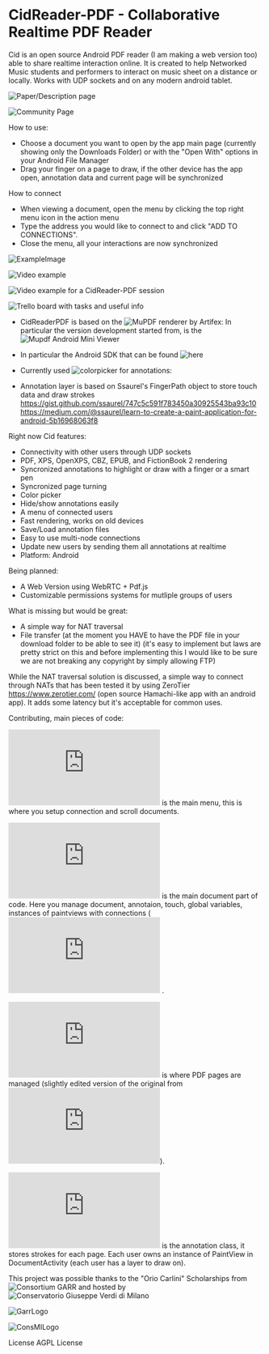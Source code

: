 # CidReader-PDF - Collaborative Realtime PDF Reader

Cid is an open source Android PDF reader (I am making a web version too) able to share realtime interaction online.
It is created to help Networked Music students and performers to interact on music sheet on a distance or locally.
Works with UDP sockets and on any modern android tablet.

![Paper/Description page](http://enricopietrocola.com/cidreader/)

![Community Page](https://www.reddit.com/r/CidReaderPDF/)

How to use:

- Choose a document you want to open by the app main page (currently showing only the Downloads Folder) or with the "Open With" options in your Android File Manager
- Drag your finger on a page to draw, if the other device has the app open, annotation data and current page will be synchronized

How to connect
- When viewing a document, open the menu by clicking the top right menu icon in the action menu
- Type the address you would like to connect to and click "ADD TO CONNECTIONS".
- Close the menu, all your interactions are now synchronized

![ExampleImage](https://media.giphy.com/media/UvWuE9d1LzedVJLtGz/giphy.gif)

![Video example](https://www.youtube.com/watch?v=5DPnnhvZc1Q)

![Video example for a CidReader-PDF session](https://www.youtube.com/watch?v=5DPnnhvZc1Q)

![Trello board with tasks and useful info](https://trello.com/b/FIkBy6M9/ciddev)

* CidReaderPDF is based on the ![MuPDF](https://mupdf.com/) renderer by Artifex:
In particular the version development started from, is the ![Mupdf Android Mini Viewer](https://github.com/ArtifexSoftware/mupdf-android-viewer-mini)

* In particular the Android SDK that can be found ![here](https://mupdf.com/downloads/)

* Currently used ![colorpicker](https://github.com/skydoves/ColorPickerView) for annotations:

* Annotation layer is based on Ssaurel's FingerPath object to store touch data and draw strokes
https://gist.github.com/ssaurel/747c5c591f783450a30925543ba93c10
https://medium.com/@ssaurel/learn-to-create-a-paint-application-for-android-5b16968063f8

Right now Cid features:
* Connectivity with other users through UDP sockets
* PDF, XPS, OpenXPS, CBZ, EPUB, and FictionBook 2 rendering
* Syncronized annotations to highlight or draw with a finger or a smart pen
* Syncronized page turning
* Color picker
* Hide/show annotations easily
* A menu of connected users
* Fast rendering, works on old devices
* Save/Load annotation files
* Easy to use multi-node connections
* Update new users by sending them all annotations at realtime
* Platform: Android

Being planned:
* A Web Version using WebRTC + Pdf.js
* Customizable permissions systems for mutliple groups of users

What is missing but would be great:
* A simple way for NAT traversal
* File transfer (at the moment you HAVE to have the PDF file in your download folder to be able to see it) (it's easy to implement but laws are pretty strict on this and before implementing this I would like to be sure we are not breaking any copyright by simply allowing FTP)


While the NAT traversal solution is discussed, a simple way to connect through NATs that has been tested it by using ZeroTier https://www.zerotier.com/ (open source Hamachi-like app with an android app). It adds some latency but it's acceptable for common uses.

Contributing, main pieces of code:

![MainActivity.java](https://github.com/EnricoPietrocola/CidReader-PDF/blob/master/CidReaderPDF/app/src/main/java/com/pietrocola/enrico/CidMainMenu/MainActivity.java) is the main menu, this is where you setup connection and scroll documents.

![DocumentActivity.java](https://github.com/EnricoPietrocola/CidReader-PDF/blob/master/CidReaderPDF/mupdf-lib/src/main/java/com/artifex/mupdf/mini/DocumentActivity.java) is the main document part of code. Here you manage document, annotaion, touch, global variables, instances of paintviews with connections (![original mupdf-mini version](https://github.com/ArtifexSoftware/mupdf-android-viewer-mini/blob/master/lib/src/main/java/com/artifex/mupdf/mini/DocumentActivity.java) .

![PageView.java](https://github.com/EnricoPietrocola/CidReader-PDF/blob/master/CidReaderPDF/mupdf-lib/src/main/java/com/artifex/mupdf/mini/PageView.java) is where PDF pages are managed (slightly edited version of the original from ![MuPDF mini](https://github.com/ArtifexSoftware/mupdf-android-viewer-mini/blob/master/lib/src/main/java/com/artifex/mupdf/mini/PageView.java)).

![PaintView](https://github.com/EnricoPietrocola/CidReader-PDF/blob/master/CidReaderPDF/mupdf-lib/src/main/java/com/artifex/mupdf/mini/PaintView.java) is the annotation class, it stores strokes for each page. Each user owns an instance of PaintView in  DocumentActivity (each user has a layer to draw on).

This project was possible thanks to the "Orio Carlini" Scholarships from ![Consortium GARR](https://www.garr.it/en/) and hosted by ![Conservatorio Giuseppe Verdi di Milano](http://www.consmilano.it/en/)

![GarrLogo](https://owncloud.com/wp-content/uploads/2014/04/Garr-400x175.png)

![ConsMILogo](https://lh3.googleusercontent.com/proxy/wqTegKbrNkFoogxnPMTxKAuRXgmdDFhvqeHDm40A01Cn_aUb3ChCH48eseCUs6oaDwTV8p55kC7NtS9vNOnqhgOIHpXZolE-uiN6iKy6R3ScJ9KuBVO6b-aMEdHigN3MF4qkR4LjyXsJ8gXRH3yih-8l)

License
AGPL License


